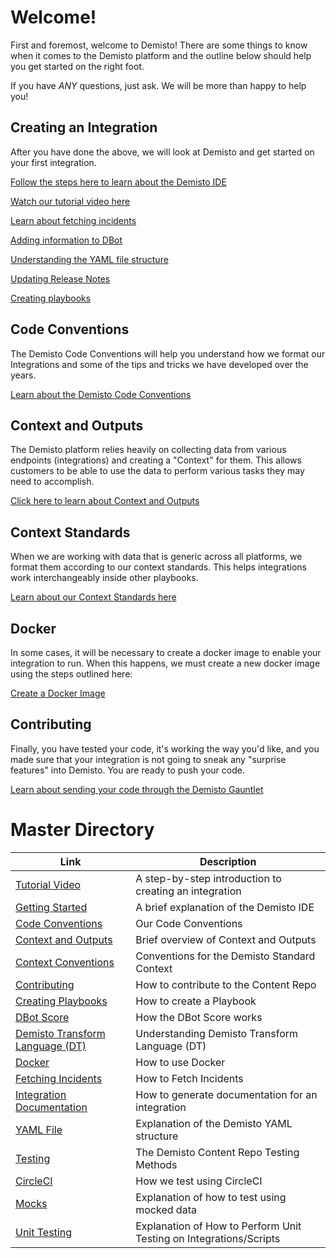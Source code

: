 # Welcome!
First and foremost, welcome to Demisto! There are some things to know when it comes to the Demisto platform and the outline below should help you get started on the right foot.

If you have *ANY* questions, just ask. We will be more than happy to help you!

## Creating an Integration
After you have done the above, we will look at Demisto and get started on your first integration.

[Follow the steps here to learn about the Demisto IDE](https://github.com/demisto/content/blob/master/docs/getting_started/README.MD)

[Watch our tutorial video here](https://github.com/demisto/content/blob/master/docs/tutorial-video/README.md)

[Learn about fetching incidents](https://github.com/demisto/content/blob/master/docs/fetching_incidents/README.md)

[Adding information to DBot](https://github.com/demisto/content/blob/master/docs/dbot/README.md)

[Understanding the YAML file structure](https://github.com/demisto/content/blob/master/docs/yaml-file-integration/README.MD)

[Updating Release Notes](https://github.com/demisto/content/blob/master/docs/release_notes/README.MD)

[Creating playbooks](https://github.com/demisto/content/blob/master/docs/creating_playbooks/README.MD)

## Code Conventions
The Demisto Code Conventions will help you understand how we format our Integrations and some of the tips and tricks we have developed over the years.

[Learn about the Demisto Code Conventions](https://github.com/demisto/content/blob/master/docs/code_conventions/README.MD)
 
## Context and Outputs
The Demisto platform relies heavily on collecting data from various endpoints (integrations) and creating a "Context" for them. This allows customers to be able to use the data to perform various tasks they may need to accomplish.

[Click here to learn about Context and Outputs](https://github.com/demisto/content/blob/master/docs/context_and_ouputs/README.MD)

## Context Standards
When we are working with data that is generic across all platforms, we format them according to our context standards. This helps integrations work interchangeably inside other playbooks.

[Learn about our Context Standards here](https://github.com/demisto/content/blob/master/docs/context_standards/README.MD)

## Docker
In some cases, it will be necessary to create a docker image to enable your integration to run. When this happens, we must create a new docker image using the steps outlined here:

[Create a Docker Image](https://github.com/demisto/content/blob/master/docs/docker/README.MD)

## Contributing
Finally, you have tested your code, it's working the way you'd like, and you made sure that your integration is not going to sneak any "surprise features" into Demisto. You are ready to push your code.

[Learn about sending your code through the Demisto Gauntlet](https://github.com/demisto/content/blob/master/CONTRIBUTING.md)

# Master Directory

| Link | Description |
| --- | ---|
| [Tutorial Video](https://github.com/demisto/content/blob/master/docs/tutorial-video/README.md) | A step-by-step introduction to creating an integration |
| [Getting Started](https://github.com/demisto/content/blob/master/docs/getting_started/README.MD) | A brief explanation of the Demisto IDE |
| [Code Conventions](https://github.com/demisto/content/blob/master/docs/code_conventions/README.MD) | Our Code Conventions |
| [Context and Outputs](https://github.com/demisto/content/blob/master/docs/context_and_ouputs/README.MD) | Brief overview of Context and Outputs |
| [Context Conventions](https://github.com/demisto/content/blob/master/docs/context_standards/README.MD) | Conventions for the Demisto Standard Context |
| [Contributing](https://github.com/demisto/content/blob/master/CONTRIBUTING.md) | How to contribute to the Content Repo |
| [Creating Playbooks](https://github.com/demisto/content/blob/master/docs/creating_playbooks/README.MD) | How to create a Playbook |
| [DBot Score](https://github.com/demisto/content/blob/master/docs/dbot/README.md) | How the DBot Score works |
| [Demisto Transform Language (DT)](https://github.com/demisto/content/blob/master/docs/DT/README.MD) | Understanding Demisto Transform Language (DT) |
| [Docker](https://github.com/demisto/content/blob/master/docs/docker/README.MD) | How to use Docker |
| [Fetching Incidents](https://github.com/demisto/content/blob/master/docs/fetching_incidents/README.md) | How to Fetch Incidents |
| [Integration Documentation](https://github.com/demisto/content/blob/master/docs/integration_documentation/README.MD) | How to generate documentation for an integration |
| [YAML File](https://github.com/demisto/content/blob/master/docs/yaml-file-integration/README.MD) | Explanation of the Demisto YAML structure |
| [Testing](https://github.com/demisto/content/blob/master/docs/tests/README.md) | The Demisto Content Repo Testing Methods |
| [CircleCI](https://github.com/demisto/content/blob/master/docs/docs/circleci/README.MD) | How we test using CircleCI |
| [Mocks](https://github.com/demisto/content/blob/master/docs/tests/mocks/README.MD) | Explanation of how to test using mocked data |
| [Unit Testing](https://github.com/demisto/content/blob/master/docs/tests/unit-testing/README.MD) | Explanation of How to Perform Unit Testing on Integrations/Scripts |

